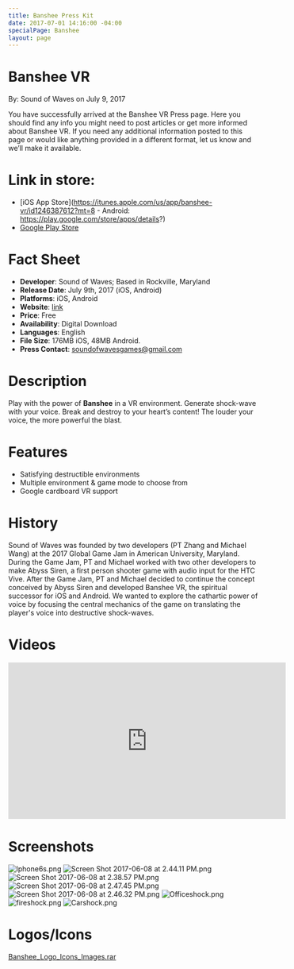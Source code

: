 ```yaml
---
title: Banshee Press Kit
date: 2017-07-01 14:16:00 -04:00
specialPage: Banshee
layout: page
---
```


# Banshee VR
By: Sound of Waves on July 9, 2017

You have successfully arrived at the Banshee VR Press page.  Here you should find any info you might need to post articles or get more informed about Banshee VR.  If you need any additional information posted to this page or would like anything provided in a different format, let us know and we’ll make it available.

# Link in store:
- [iOS App Store](https://itunes.apple.com/us/app/banshee-vr/id1246387612?mt=8 - Android: https://play.google.com/store/apps/details?)
- [Google Play Store](https://play.google.com/store/apps/details?id=com.papertinker.banshee&hl=en)

# Fact Sheet
* **Developer**: Sound of Waves; Based in Rockville, Maryland
* **Release Date**: July 9th, 2017 (iOS, Android)
* **Platforms**: iOS, Android
* **Website**: [link](http://papertinker.com/games/banshee)
* **Price**: Free
* **Availability**: Digital Download
* **Languages**: English
* **File Size**: 176MB iOS, 48MB Android.
* **Press Contact**: soundofwavesgames@gmail.com

# Description
Play with the power of **Banshee** in a VR environment. Generate shock-wave with your voice. Break and destroy to your heart’s content! The louder your voice, the more powerful the blast.

# Features
* Satisfying destructible environments
* Multiple environment & game mode to choose from
* Google cardboard VR support

# History
Sound of Waves was founded by two developers (PT Zhang and Michael Wang) at the 2017 Global Game Jam in American University, Maryland. During the Game Jam, PT and Michael worked with two other developers to make Abyss Siren, a first person shooter game with audio input for the HTC Vive. After the Game Jam, PT and Michael decided to continue the concept conceived by Abyss Siren and developed Banshee VR, the spiritual successor for iOS and Android. We wanted to explore the cathartic power of voice by focusing the central mechanics of the game on translating the player's voice into destructive shock-waves.

# Videos
<iframe width="560" height="315" src="https://www.youtube.com/embed/L8o-DaLep2M" frameborder="0" allowfullscreen></iframe>

# Screenshots
![Iphone6s.png](/uploads/Iphone6s.png)
![Screen Shot 2017-06-08 at 2.44.11 PM.png](/uploads/Screen%20Shot%202017-06-08%20at%202.44.11%20PM.png)
![Screen Shot 2017-06-08 at 2.38.57 PM.png](/uploads/Screen%20Shot%202017-06-08%20at%202.38.57%20PM.png)
![Screen Shot 2017-06-08 at 2.47.45 PM.png](/uploads/Screen%20Shot%202017-06-08%20at%202.47.45%20PM.png)
![Screen Shot 2017-06-08 at 2.46.32 PM.png](/uploads/Screen%20Shot%202017-06-08%20at%202.46.32%20PM.png)
![Officeshock.png](/uploads/Officeshock.png)
![fireshock.png](/uploads/fireshock.png)
![Carshock.png](/uploads/Carshock.png)

# Logos/Icons
[Banshee_Logo_Icons_Images.rar](/uploads/Banshee_Logo_Icons_Images.rar)

